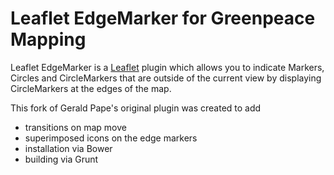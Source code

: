 Leaflet EdgeMarker for Greenpeace Mapping
=========================================

Leaflet EdgeMarker is a [Leaflet](http://leafletjs.com/) plugin which allows you to indicate Markers, 
Circles and CircleMarkers that are outside of the current view by displaying CircleMarkers at the edges of the map.

This fork of Gerald Pape's original plugin was created to add 
 * transitions on map move
 * superimposed icons on the edge markers
 * installation via Bower
 * building via Grunt
